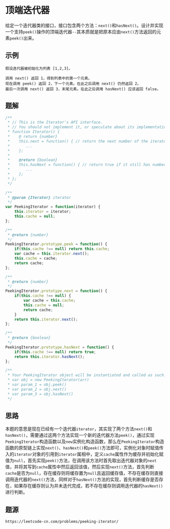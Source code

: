 # 顶端迭代器
给定一个迭代器类的接口，接口包含两个方法：`next()`和`hasNext()`。设计并实现一个支持`peek()`操作的顶端迭代器`--`其本质就是把原本应由`next()`方法返回的元素`peek()`出来。

## 示例
```
假设迭代器被初始化为列表 [1,2,3]。

调用 next() 返回 1，得到列表中的第一个元素。
现在调用 peek() 返回 2，下一个元素。在此之后调用 next() 仍然返回 2。
最后一次调用 next() 返回 3，末尾元素。在此之后调用 hasNext() 应该返回 false。
```

## 题解

```javascript
/**
 * // This is the Iterator's API interface.
 * // You should not implement it, or speculate about its implementation.
 * function Iterator() {
 *    @ return {number}
 *    this.next = function() { // return the next number of the iterator
 *       ...
 *    }; 
 *
 *    @return {boolean}
 *    this.hasNext = function() { // return true if it still has numbers
 *       ...
 *    };
 * };
 */

/**
 * @param {Iterator} iterator
 */
var PeekingIterator = function(iterator) {
    this.iterator = iterator;
    this.cache = null;
};

/**
 * @return {number}
 */
PeekingIterator.prototype.peek = function() {
    if(this.cache !== null) return this.cache;
    var cache = this.iterator.next();
    this.cache = cache;
    return cache;
};

/**
 * @return {number}
 */
PeekingIterator.prototype.next = function() {
    if(this.cache !== null) {
        var cache = this.cache;
        this.cache = null;
        return cache;
    }
    return this.iterator.next();
};

/**
 * @return {boolean}
 */
PeekingIterator.prototype.hasNext = function() {
    if(this.cache !== null) return true;
    return this.iterator.hasNext();
};

/** 
 * Your PeekingIterator object will be instantiated and called as such:
 * var obj = new PeekingIterator(arr)
 * var param_1 = obj.peek()
 * var param_2 = obj.next()
 * var param_3 = obj.hasNext()
 */
```


## 思路
本题的意思是现在已经有一个迭代器`iterator`，其实现了两个方法`next()`和`hasNext()`，需要通过这两个方法实现一个新的迭代器方法`peek()`，通过实现`PeekingIterator`构造函数以及`new`实例化构造函数，那么在`PeekingIterator`构造函数的原型链上实现`next()`、`hasNext()`和`peek()`方法即可，实例化对象时赋值传入的`iterator`对象的引用到`iterator`属相中，定义`cache`属性作为缓存并初始化赋值为`null`，首先实现`peek()`方法，在调用该方法时首先取出迭代器对象的`next`值，并将其写到`cache`属性中然后返回该值，然后实现`next()`方法，首先判断`cache`是否为`null`，存在缓存则将缓存置为`null`且返回缓存值，不存在缓存则直接调用迭代器的`next()`方法，同样对于`hasNext()`方法的实现，首先判断缓存是否存在，如果存在缓存则认为并未迭代完成，若不存在缓存则调用迭代器的`hasNext()`进行判断。
 


## 题源

```
https://leetcode-cn.com/problems/peeking-iterator/
```
